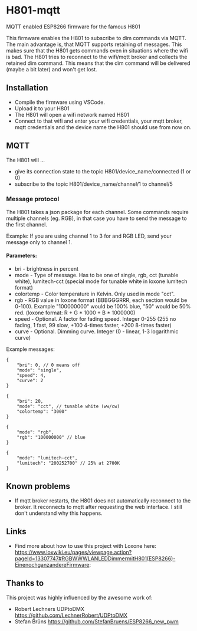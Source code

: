 # H801-mqtt
MQTT enabled ESP8266 firmware for the famous H801

This firmware enables the H801 to subscribe to dim commands via MQTT.
The main advantage is, that MQTT supports retaining of messages. This makes sure that the H801 gets commands even in situations where the wifi is bad. 
The H801 tries to reconnect to the wifi/mqtt broker and collects the retained dim command. This means that the dim command will be delivered (maybe a bit later) and won't get lost.

## Installation
* Compile the firmware using VSCode.
* Upload it to your H801
* The H801 will open a wifi network named H801
* Connect to that wifi and enter your wifi credentials, your mqtt broker, mqtt credentials and the device name the H801 should use from now on.

## MQTT 
The H801 will ...
* give its connection state to the topic H801/device_name/connected (1 or 0)
* subscribe to the topic H801/device_name/channel/1 to channel/5

### Message protocol
The H801 takes a json package for each channel. Some commands require multiple channels (eg. RGB), in that case you have to send the message to the first channel. 

Example: If you are using channel 1 to 3 for and RGB LED, send your message only to channel 1.

#### Parameters:
* bri - brightness in percent
* mode - Type of message. Has to be one of single, rgb, cct (tunable white), lumitech-cct (special mode for tunable white in loxone lumitech format)
* colortemp - Color temperature in Kelvin. Only used in mode "cct". 
* rgb - RGB value in loxone format (BBBGGGRRR, each section would be 0-100). Example "100000000" would be 100% blue, "50" would be 50% red. (loxone format: R + G * 1000 + B * 1000000)
* speed - Optional. A factor for fading speed. Integer 0-255 (255 no fading, 1 fast, 99 slow, +100 4-times faster, +200 8-times faster)
* curve - Optional. Dimming curve. Integer (0 - linear, 1-3 logarithmic curve)

Example messages:
```
{
    "bri": 0, // 0 means off
    "mode": "single",
    "speed": 4,
    "curve": 2
}
```

```
{
    "bri": 20,
    "mode": "cct", // tunable white (ww/cw)
    "colortemp": "3000"
}
```

```
{
    "mode": "rgb",
    "rgb": "100000000" // blue
}
```

```
{
    "mode": "lumitech-cct",
    "lumitech": "200252700" // 25% at 2700K
}
```

## Known problems
* If mqtt broker restarts, the H801 does not automatically reconnect to the broker. It reconnects to mqtt after requesting the web interface. I still don't understand why this happens.

## Links
* Find more about how to use this project with Loxone here: https://www.loxwiki.eu/pages/viewpage.action?pageId=13307747#RGBWWWLANLEDDimmermitH801(ESP8266)-EinenochganzandereFirmware:


## Thanks to

This project was highly influenced by the awesome work of:
* Robert Lechners UDPtoDMX https://github.com/LechnerRobert/UDPtoDMX
* Stefan Brüns https://github.com/StefanBruens/ESP8266_new_pwm
